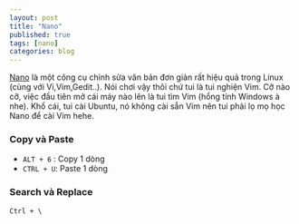 ```yaml
---
layout: post
title: "Nano"
published: true
tags: [nano]
categories: blog
---
```



[Nano][nano] là một công cụ chỉnh sửa văn bản đơn giản rất hiệu quả trong Linux
(cùng với Vi,Vim,Gedit..). Nói chơi vậy thôi chứ tui là tui nghiện Vim. Cỡ nào
cỡ, việc đầu tiên mở cái máy nào lên là tui tìm Vim (hổng tính Windows à nhe).
Khổ cái, tui cài Ubuntu, nó không cài sẵn Vim nên tui phải lọ mọ học Nano để
cài Vim hehe.

### Copy và Paste

+ `ALT + 6` : Copy 1 dòng
+ `CTRL + U`: Paste 1 dòng

### Search và Replace

`Ctrl + \`

[nano]: http://www.nano-editor.org/
